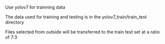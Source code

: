 Use yolov7 for trainning data

The data used for training and testing is in the yolov7_train/train_test directory


Files selected from outside will be transferred to the train test set at a ratio of 7:3
